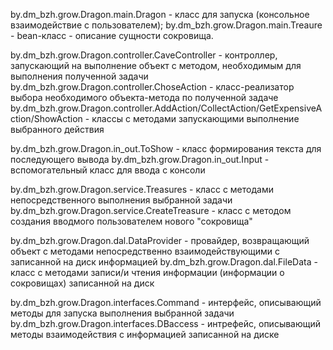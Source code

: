 
by.dm_bzh.grow.Dragon.main.Dragon - класс для запуска (консольное взаимодействие с пользователем);
by.dm_bzh.grow.Dragon.main.Treaure - bean-класс - описание сущности сокровища.

by.dm_bzh.grow.Dragon.controller.CaveController - контроллер, запускающий на выполнение объект с методом, необходимым для выполнения полученной задачи 
by.dm_bzh.grow.Dragon.controller.ChoseAction - класс-реализатор выбора необходимого объекта-метода по полученной задаче
by.dm_bzh.grow.Dragon.controller.AddAction/CollectAction/GetExpensiveAction/ShowAction - классы с методами запускающими выполнение выбранного действия

by.dm_bzh.grow.Dragon.in_out.ToShow - класс формирования текста для последующего вывода 
by.dm_bzh.grow.Dragon.in_out.Input - вспомогательный класс для ввода с консоли

by.dm_bzh.grow.Dragon.service.Treasures - класс с методами непосредственного выполнения выбранной задачи
by.dm_bzh.grow.Dragon.service.CreateTreasure - класс с методом создания вводмого пользователем нового "сокровища"

by.dm_bzh.grow.Dragon.dal.DataProvider   - провайдер, возвращающий объект с методами непосредственно взаимодействующими с записанной на диск информацией
by.dm_bzh.grow.Dragon.dal.FileData -  класс с методами записи/и чтения  информации (информации о сокровищах) записанной на диск

by.dm_bzh.grow.Dragon.interfaces.Command - интерфейс, описывающий методы для запуска выполнения выбранной задачи
by.dm_bzh.grow.Dragon.interfaces.DBaccess - интрефейс, описывающий методы взаимодействия с информацией записанной на диске
